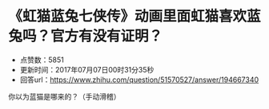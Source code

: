 # 《虹猫蓝兔七侠传》动画里面虹猫喜欢蓝兔吗？官方有没有证明？
- 点赞数：5851
- 更新时间：2017年07月07日00时31分35秒
- 回答url：https://www.zhihu.com/question/51570527/answer/194667340
<body>
 <p data-pid="SF4uaOrX">你以为蓝猫是哪来的？（手动滑稽）</p>
</body>